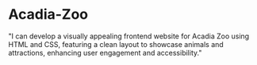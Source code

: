 # Acadia-Zoo
"I can develop a visually appealing frontend website for Acadia Zoo using HTML and CSS, featuring a clean layout to showcase animals and attractions, enhancing user engagement and accessibility."
